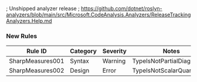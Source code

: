﻿; Unshipped analyzer release
; https://github.com/dotnet/roslyn-analyzers/blob/main/src/Microsoft.CodeAnalysis.Analyzers/ReleaseTrackingAnalyzers.Help.md

### New Rules

Rule ID | Category | Severity | Notes
--------|----------|----------|-------
SharpMeasures001 | Syntax | Warning | TypeIsNotPartialDiagnostics
SharpMeasures002 | Design | Error | TypeIsNotScalarQuantity